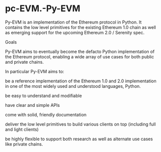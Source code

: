 # pc-EVM.-Py-EVM

Py-EVM is an implementation of the Ethereum protocol in Python. It contains the low level primitives for the existing Ethereum 1.0 chain as well as emerging support for the upcoming Ethereum 2.0 / Serenity spec.

Goals

Py-EVM aims to eventually become the defacto Python implementation of the Ethereum protocol, enabling a wide array of use cases for both public and private chains.

In particular Py-EVM aims to:

be a reference implementation of the Ethereum 1.0 and 2.0 implementation in one of the most widely used and understood languages, Python.

be easy to understand and modifiable

have clear and simple APIs

come with solid, friendly documentation

deliver the low level primitives to build various clients on top (including full and light clients)

be highly flexible to support both research as well as alternate use cases like private chains.

